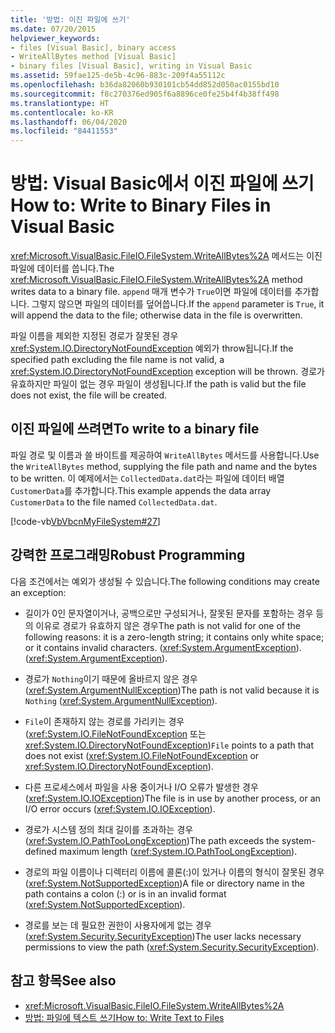 ```yaml
---
title: '방법: 이진 파일에 쓰기'
ms.date: 07/20/2015
helpviewer_keywords:
- files [Visual Basic], binary access
- WriteAllBytes method [Visual Basic]
- binary files [Visual Basic], writing in Visual Basic
ms.assetid: 59fae125-de5b-4c96-883c-209f4a55112c
ms.openlocfilehash: b36da82060b930101cb54dd852d050ac0155bd10
ms.sourcegitcommit: f8c270376ed905f6a8896ce0fe25b4f4b38ff498
ms.translationtype: HT
ms.contentlocale: ko-KR
ms.lasthandoff: 06/04/2020
ms.locfileid: "84411553"
---
```

# <a name="how-to-write-to-binary-files-in-visual-basic"></a><span data-ttu-id="862dc-102">방법: Visual Basic에서 이진 파일에 쓰기</span><span class="sxs-lookup"><span data-stu-id="862dc-102">How to: Write to Binary Files in Visual Basic</span></span>

<span data-ttu-id="862dc-103"><xref:Microsoft.VisualBasic.FileIO.FileSystem.WriteAllBytes%2A> 메서드는 이진 파일에 데이터를 씁니다.</span><span class="sxs-lookup"><span data-stu-id="862dc-103">The <xref:Microsoft.VisualBasic.FileIO.FileSystem.WriteAllBytes%2A> method writes data to a binary file.</span></span> <span data-ttu-id="862dc-104">`append` 매개 변수가 `True`이면 파일에 데이터를 추가합니다. 그렇지 않으면 파일의 데이터를 덮어씁니다.</span><span class="sxs-lookup"><span data-stu-id="862dc-104">If the `append` parameter is `True`, it will append the data to the file; otherwise data in the file is overwritten.</span></span>

<span data-ttu-id="862dc-105">파일 이름을 제외한 지정된 경로가 잘못된 경우 <xref:System.IO.DirectoryNotFoundException> 예외가 throw됩니다.</span><span class="sxs-lookup"><span data-stu-id="862dc-105">If the specified path excluding the file name is not valid, a <xref:System.IO.DirectoryNotFoundException> exception will be thrown.</span></span> <span data-ttu-id="862dc-106">경로가 유효하지만 파일이 없는 경우 파일이 생성됩니다.</span><span class="sxs-lookup"><span data-stu-id="862dc-106">If the path is valid but the file does not exist, the file will be created.</span></span>

## <a name="to-write-to-a-binary-file"></a><span data-ttu-id="862dc-107">이진 파일에 쓰려면</span><span class="sxs-lookup"><span data-stu-id="862dc-107">To write to a binary file</span></span>

<span data-ttu-id="862dc-108">파일 경로 및 이름과 쓸 바이트를 제공하여 `WriteAllBytes` 메서드를 사용합니다.</span><span class="sxs-lookup"><span data-stu-id="862dc-108">Use the `WriteAllBytes` method, supplying the file path and name and the bytes to be written.</span></span> <span data-ttu-id="862dc-109">이 예제에서는 `CollectedData.dat`라는 파일에 데이터 배열 `CustomerData`를 추가합니다.</span><span class="sxs-lookup"><span data-stu-id="862dc-109">This example appends the data array `CustomerData` to the file named `CollectedData.dat`.</span></span>

[!code-vb[VbVbcnMyFileSystem#27](~/samples/snippets/visualbasic/VS_Snippets_VBCSharp/VbVbcnMyFileSystem/VB/Class1.vb#27)]

## <a name="robust-programming"></a><span data-ttu-id="862dc-110">강력한 프로그래밍</span><span class="sxs-lookup"><span data-stu-id="862dc-110">Robust Programming</span></span>

<span data-ttu-id="862dc-111">다음 조건에서는 예외가 생성될 수 있습니다.</span><span class="sxs-lookup"><span data-stu-id="862dc-111">The following conditions may create an exception:</span></span>

- <span data-ttu-id="862dc-112">길이가 0인 문자열이거나, 공백으로만 구성되거나, 잘못된 문자를 포함하는 경우 등의 이유로 경로가 유효하지 않은 경우</span><span class="sxs-lookup"><span data-stu-id="862dc-112">The path is not valid for one of the following reasons: it is a zero-length string; it contains only white space; or it contains invalid characters.</span></span> <span data-ttu-id="862dc-113">(<xref:System.ArgumentException>).</span><span class="sxs-lookup"><span data-stu-id="862dc-113">(<xref:System.ArgumentException>).</span></span>

- <span data-ttu-id="862dc-114">경로가 `Nothing`이기 때문에 올바르지 않은 경우(<xref:System.ArgumentNullException>)</span><span class="sxs-lookup"><span data-stu-id="862dc-114">The path is not valid because it is `Nothing` (<xref:System.ArgumentNullException>).</span></span>

- <span data-ttu-id="862dc-115">`File`이 존재하지 않는 경로를 가리키는 경우(<xref:System.IO.FileNotFoundException> 또는 <xref:System.IO.DirectoryNotFoundException>)</span><span class="sxs-lookup"><span data-stu-id="862dc-115">`File` points to a path that does not exist (<xref:System.IO.FileNotFoundException> or <xref:System.IO.DirectoryNotFoundException>).</span></span>

- <span data-ttu-id="862dc-116">다른 프로세스에서 파일을 사용 중이거나 I/O 오류가 발생한 경우(<xref:System.IO.IOException>)</span><span class="sxs-lookup"><span data-stu-id="862dc-116">The file is in use by another process, or an I/O error occurs (<xref:System.IO.IOException>).</span></span>

- <span data-ttu-id="862dc-117">경로가 시스템 정의 최대 길이를 초과하는 경우(<xref:System.IO.PathTooLongException>)</span><span class="sxs-lookup"><span data-stu-id="862dc-117">The path exceeds the system-defined maximum length (<xref:System.IO.PathTooLongException>).</span></span>

- <span data-ttu-id="862dc-118">경로의 파일 이름이나 디렉터리 이름에 콜론(:)이 있거나 이름의 형식이 잘못된 경우(<xref:System.NotSupportedException>)</span><span class="sxs-lookup"><span data-stu-id="862dc-118">A file or directory name in the path contains a colon (:) or is in an invalid format (<xref:System.NotSupportedException>).</span></span>

- <span data-ttu-id="862dc-119">경로를 보는 데 필요한 권한이 사용자에게 없는 경우(<xref:System.Security.SecurityException>)</span><span class="sxs-lookup"><span data-stu-id="862dc-119">The user lacks necessary permissions to view the path (<xref:System.Security.SecurityException>).</span></span>

## <a name="see-also"></a><span data-ttu-id="862dc-120">참고 항목</span><span class="sxs-lookup"><span data-stu-id="862dc-120">See also</span></span>

- <xref:Microsoft.VisualBasic.FileIO.FileSystem.WriteAllBytes%2A>
- [<span data-ttu-id="862dc-121">방법: 파일에 텍스트 쓰기</span><span class="sxs-lookup"><span data-stu-id="862dc-121">How to: Write Text to Files</span></span>](how-to-write-text-to-files.md)
